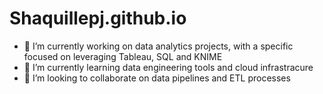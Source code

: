 # Shaquillepj.github.io

* 🔭 I’m currently working on data analytics projects, with a specific focused on leveraging Tableau, SQL and KNIME
* 🌱 I’m currently learning data engineering tools and cloud infrastracure
* 👯 I’m looking to collaborate on data pipelines and ETL processes
